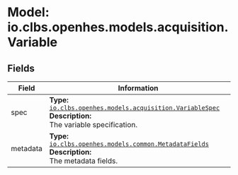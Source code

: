 # Model: io.clbs.openhes.models.acquisition.Variable

## Fields

| Field | Information |
| --- | --- |
| spec | <b>Type:</b> [`io.clbs.openhes.models.acquisition.VariableSpec`](model-io-clbs-openhes-models-acquisition-variablespec.md)<br><b>Description:</b><br>The variable specification. |
| metadata | <b>Type:</b> [`io.clbs.openhes.models.common.MetadataFields`](model-io-clbs-openhes-models-common-metadatafields.md)<br><b>Description:</b><br>The metadata fields. |

